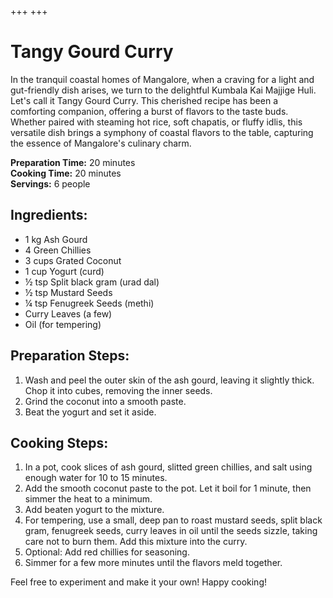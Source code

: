 +++ 
+++
# Tangy Gourd Curry

In the tranquil coastal homes of Mangalore, when a craving for a light and gut-friendly dish arises, we turn to the delightful Kumbala Kai Majjige Huli. Let's call it Tangy Gourd Curry. This cherished recipe has been a comforting companion, offering a burst of flavors to the taste buds. Whether paired with steaming hot rice, soft chapatis, or fluffy idlis, this versatile dish brings a symphony of coastal flavors to the table, capturing the essence of Mangalore's culinary charm.

**Preparation Time:** 20 minutes  
**Cooking Time:** 20 minutes  
**Servings:** 6 people

## Ingredients:
- 1 kg Ash Gourd
- 4 Green Chillies
- 3 cups Grated Coconut
- 1 cup Yogurt (curd)
- ½ tsp Split black gram (urad dal)
- ½ tsp Mustard Seeds
- ¼ tsp Fenugreek Seeds (methi)
- Curry Leaves (a few)
- Oil (for tempering)

## Preparation Steps:
1. Wash and peel the outer skin of the ash gourd, leaving it slightly thick. Chop it into cubes, removing the inner seeds.
2. Grind the coconut into a smooth paste.
3. Beat the yogurt and set it aside.

## Cooking Steps:
1. In a pot, cook slices of ash gourd, slitted green chillies, and salt using enough water for 10 to 15 minutes.
2. Add the smooth coconut paste to the pot. Let it boil for 1 minute, then simmer the heat to a minimum.
3. Add beaten yogurt to the mixture.
4. For tempering, use a small, deep pan to roast mustard seeds, split black gram, fenugreek seeds, curry leaves in oil until the seeds sizzle, taking care not to burn them. Add this mixture into the curry.
5. Optional: Add red chillies for seasoning.
6. Simmer for a few more minutes until the flavors meld together.

Feel free to experiment and make it your own! Happy cooking!

